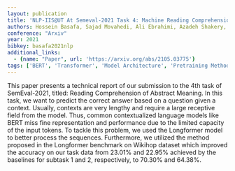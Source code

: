```yaml
---
layout: publication
title: 'NLP-IIS@UT At Semeval-2021 Task 4: Machine Reading Comprehension Using The Long Document Transformer'
authors: Hossein Basafa, Sajad Movahedi, Ali Ebrahimi, Azadeh Shakery, Heshaam Faili
conference: "Arxiv"
year: 2021
bibkey: basafa2021nlp
additional_links:
  - {name: "Paper", url: 'https://arxiv.org/abs/2105.03775'}
tags: ['BERT', 'Transformer', 'Model Architecture', 'Pretraining Methods']
---
```

This paper presents a technical report of our submission to the 4th task of
SemEval-2021, titled: Reading Comprehension of Abstract Meaning. In this task,
we want to predict the correct answer based on a question given a context.
Usually, contexts are very lengthy and require a large receptive field from the
model. Thus, common contextualized language models like BERT miss fine
representation and performance due to the limited capacity of the input tokens.
To tackle this problem, we used the Longformer model to better process the
sequences. Furthermore, we utilized the method proposed in the Longformer
benchmark on Wikihop dataset which improved the accuracy on our task data from
23.01% and 22.95% achieved by the baselines for subtask 1 and 2, respectively,
to 70.30% and 64.38%.

